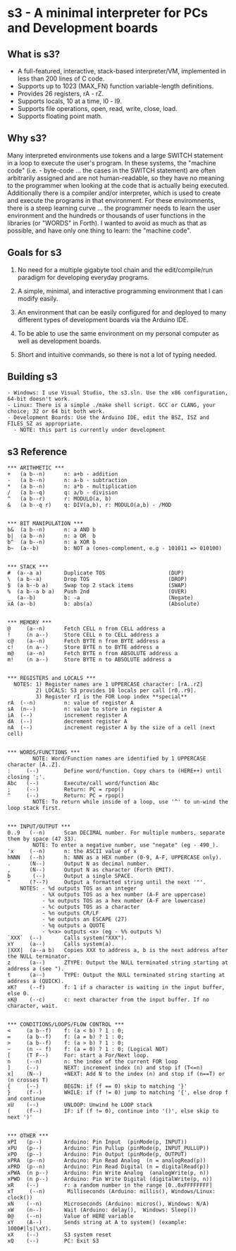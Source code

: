 # s3 - A minimal interpreter for PCs and Development boards

## What is s3?
- A full-featured, interactive, stack-based interpreter/VM, implemented in less than 200 lines of C code.
- Supports up to 1023 (MAX_FN) function variable-length definitions.
- Provides 26 registers, rA - rZ.
- Supports locals, 10 at a time, l0 - l9.
- Supports file operations, open, read, write, close, load.
- Supports floating point math.

## Why s3?
Many interpreted environments use tokens and a large SWITCH statement in a loop to execute the user's program. In these systems, the "machine code" (i.e. - byte-code ... the cases in the SWITCH statement) are often arbitrarily assigned and are not human-readable, so they have no meaning to the programmer when looking at the code that is actually being executed. Additionally there is a compiler and/or interpreter, which is used to create and execute the programs in that environment. For these enviromnents, there is a steep learning curve ... the programmer needs to learn the user environment and the hundreds or thousands of user functions in the libraries (or "WORDS" in Forth). I wanted to avoid as much as that as possible, and have only one thing to learn: the "machine code".

## Goals for s3
1. No need for a multiple gigabyte tool chain and the edit/compile/run paradigm for developing everyday programs.

2. A simple, minimal, and interactive programming environment that I can modify easily.

3. An environment that can be easily configured for and deployed to many different types of development boards via the Arduino IDE.

4. To be able to use the same environment on my personal computer as well as development boards.

5. Short and intuitive commands, so there is not a lot of typing needed.

## Building s3
```
- Windows: I use Visual Studio, the s3.sln. Use the x86 configuration, 64-bit doesn't work.
- Linux: There is a simple ./make shell script. GCC or CLANG, your choice; 32 or 64 bit both work.
- Development Boards: Use the Arduino IDE, edit the BSZ, ISZ and FILES_SZ as appropriate.
  - NOTE: this part is currently under development
```

## s3 Reference
```
*** ARITHMETIC ***
+   (a b--n)      n: a+b - addition
-   (a b--n)      n: a-b - subtraction
*   (a b--n)      n: a*b - multiplication
/   (a b--q)      q: a/b - division
^   (a b--r)      r: MODULO(a, b)
&   (a b--q r)    q: DIV(a,b), r: MODULO(a,b) - /MOD


*** BIT MANIPULATION ***
b&  (a b--n)      n: a AND b
b|  (a b--n)      n: a OR  b
b^  (a b--n)      n: a XOR b
b~  (a--b)        b: NOT a (ones-complement, e.g - 101011 => 010100)


*** STACK ***
#  (a--a a)       Duplicate TOS                    (DUP)
\  (a b--a)       Drop TOS                         (DROP)
$  (a b--b a)     Swap top 2 stack items           (SWAP)
%  (a b--a b a)   Push 2nd                         (OVER)
_  (a--b)         b: -a                            (Negate)
xA (a--b)         b: abs(a)                        (Absolute)


*** MEMORY ***
@     (a--n)      Fetch CELL n from CELL address a
!     (n a--)     Store CELL n to CELL address a
c@    (a--n)      Fetch BYTE n from BYTE address a
c!    (n a--)     Store BYTE n to BYTE address a
m@    (a--n)      Fetch BYTE n from ABSOLUTE address a
m!    (n a--)     Store BYTE n to ABSOLUTE address a


*** REGISTERS and LOCALS ***
  NOTES: 1) Register names are 1 UPPERCASE character: [rA..rZ]
         2) LOCALS: S3 provides 10 locals per call [r0..r9].
         3) Register rI is the FOR Loop index **special**
rA  (--n)         n: value of register A
sA  (n--)         n: value to store in register A
iA  (--)          increment register A
dA  (--)          decrement register A
nA  (--)          increment register A by the size of a cell (next cell)


*** WORDS/FUNCTIONS ***
        NOTE: Word/Function names are identified by 1 UPPERCASE character [A..Z]. 
:     (--)        Define word/function. Copy chars to (HERE++) until closing ';'.
Abc   (--)        Execute/call word/function Abc
;     (--)        Return: PC = rpop()
^     (--)        Return: PC = rpop()
        NOTE: To return while inside of a loop, use '^' to un-wind the loop stack first.


*** INPUT/OUTPUT ***
0..9   (--n)      Scan DECIMAL number. For multiple numbers, separate them by space (47 33).
        NOTE: To enter a negative number, use "negate" (eg - 490_).
'x     (--n)      n: the ASCII value of x
hNNN   (--h)      h: NNN as a HEX number (0-9, A-F, UPPERCASE only).
.      (N--)      Output N as decimal number.
,      (N--)      Output N as character (Forth EMIT).
b       (--)      Output a single SPACE.
"      (?--?)     Output a formatted string until the next '"'.
    NOTES: - %d outputs TOS as an integer
           - %X outputs TOS as a hex number (A-F are uppercase)
           - %x outputs TOS as a hex number (A-F are lowercase)
           - %c outputs TOS as a character
           - %n outputs CR/LF
           - %e outputs an ESCAPE (27)
           - %q outputs a QUOTE
           - %<x> outputs <x> (eg - %% outputs %)
`XXX`  (--)       Calls system("XXX").
xY     (a--)      Calls system(a).
|XXX|  (a--a b)   Copies XXX to address a, b is the next address after the NULL terminator.
z      (a--)      ZTYPE: Output the NULL terminated string starting at address a (see ").
t      (a--)      TYPE: Output the NULL terminated string starting at address a (QUICK).
xK?    (--f)      f: 1 if a character is waiting in the input buffer, else 0.
xK@    (--c)      c: next character from the input buffer. If no character, wait.


*** CONDITIONS/LOOPS/FLOW CONTROL ***
<     (a b--f)    f: (a < b) ? 1 : 0;
=     (a b--f)    f: (a = b) ? 1 : 0;
>     (a b--f)    f: (a > b) ? 1 : 0;
~     (n -- f)    f: (a = 0) ? 1 : 0; (Logical NOT)
[     (T F--)     For: start a For/Next loop.
n     (--n)       n: the index of the current FOR loop
]     (--)        NEXT: increment index (n) and stop if (T<=n)
x]    (N--)       +NEXT: Add N to the index (n) and stop if (n==T) or (n crosses T)
{     (--)        BEGIN: if (f == 0) skip to matching '}'
}     (f--)       WHILE: if (f != 0) jump to matching '{', else drop f and continue
xU    (--)        UNLOOP: Unwind he LOOP stack
(     (f--)       IF: if (f != 0), continue into '()', else skip to next ')'


*** OTHER ***
xPI   (p--)       Arduino: Pin Input  (pinMode(p, INPUT))
xPU   (p--)       Arduino: Pin Pullup (pinMode(p, INPUT_PULLUP))
xPO   (p--)       Arduino: Pin Output (pinMode(p, OUTPUT)
xPRA  (p--n)      Arduino: Pin Read Analog  (n = analogRead(p))
xPRD  (p--n)      Arduino: Pin Read Digital (n = digitalRead(p))
xPWA  (n p--)     Arduino: Pin Write Analog  (analogWrite(p, n))
xPWD  (n p--)     Arduino: Pin Write Digital (digitalWrite(p, n))
xR    (--)        r: a random number in the range [0..0xFFFFFFFF]
xT     (--n)       Milliseconds (Arduino: millis(), Windows/Linux: clock())
xN    (--n)       Microseconds (Arduino: micros(), Windows: N/A)
xW    (n--)       Wait (Arduino: delay(),  Windows: Sleep())
0@    (--n)       Value of HERE variable
xY    (A--)       Sends string at A to system() (example: 1000#|ls|\xY).
xX    (--)        S3 system reset
xQ    (--)        PC: Exit S3
```
